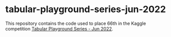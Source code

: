 # tabular-playground-series-jun-2022

This repository contains the code used to place 66th in the Kaggle competition [Tabular Playground Series - Jun 2022](https://www.kaggle.com/competitions/tabular-playground-series-jun-2022).